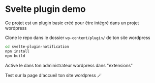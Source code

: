 # Svelte plugin demo 

Ce projet est un plugin basic créé pour être intégré dans un projet wordpress

Clone le repo dans le dossier ```wp-content/plugin/``` de ton site wordpress

```bash
cd svelte-plugin-notification
npm install
npm build
```

Active le dans ton administrateur wordpress dans "extensions"

Test sur la page d'accueil ton site wordpress 🪄

